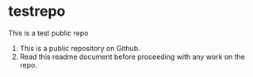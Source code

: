 # testrepo
This is a test public repo

1. This is a public repository on Github. 
2. Read this readme document before proceeding with any work on the repo.
